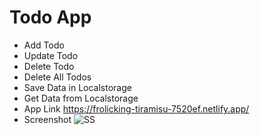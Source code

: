 # Todo App
- Add Todo
- Update Todo
- Delete Todo
- Delete All Todos
- Save Data in Localstorage
- Get Data from Localstorage
- App Link https://frolicking-tiramisu-7520ef.netlify.app/
- Screenshot
  ![SS](https://github.com/umerhussain2/Todo-App/assets/124623146/6edd1e4d-2d1c-484a-b78e-b6fb8f684745)

